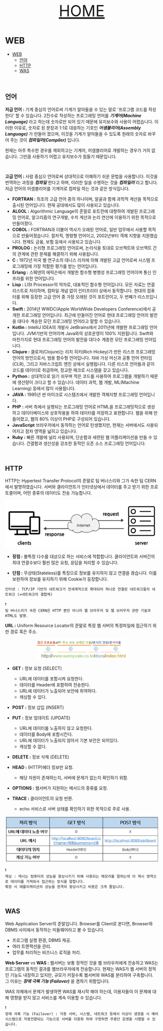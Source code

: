 <p align="center" style="font-size:50px">
  <a href="https://github.com/lsw6684/ComputerScience">HOME</a>
</p>

# WEB
- [WEB](#web)
  - [언어](#언어)
  - [HTTP](#http)
  - [WAS](#was)

<br />

## 언어
**저급 언어 :** 기계 중심의 언어로써 기계가 알아들을 수 있는 말로 '프로그램 코드를 작성한다' 할 수 있습니다. 2진수로 작성하는 프로그래밍 언어를 ***기계어(Machine Language)*** 라고 하는데 숫자로만 되어 있기 때문에 유지보수와 사용이 어렵습니다. 이러한 이유로, 숫자로 된 문장과 1:1로 대응하는 기호인 ***어셈블리어(Assembly Language)*** 가 만들어 졌으며, 이것을 기계가 알아들을 수 있도록 원래의 숫자로 바꾸어 주는 것이 ***컴파일러(Compiler)*** 입니다.

현재는 아주 특수한 경우를 제외하고는 기계어, 어셈블리어로 개발하는 경우가 거의 없습니다. 그만큼 사용하기 어렵고 유지보수가 힘들기 때문입니다.

<br />

**고급 언어 :** 사람 중심으 언어로써 상대적으로 이해하기 쉬운 문법을 사용합니다. 이것을 번역하는 과정을 ***컴파일*** 한다고 하며, 이러한 일을 수행하는 것을 ***컴파일러*** 라고 합니다. 저급 언어의 어셈블리어를 기계어로 컴파일 하는 것과 같은 방식입니다.
- **FORTRAN :** 최초의 고급 언어 중의 하나이며, 알골과 함께 과학적 계산을 목적으로 출시된 언어입니다. 현재 공대에서도 많이 사용되고 있습니다.
-  **ALGOL :** Algorithmic Language의 준말로 포트란에 대항하여 개발된 프로그래밍 언어로, 알고리즘의 연구개발, 수치 계산과 논리 연산에 이용하기 위한 목적으로 만들어졌다.
- **COBOL :** FORTRAN과 더불어 역사가 오래된 언어로, 일반 업무에서 사용할 목적으로 만들어졌습니다. 절차적, 명령형 언어이고, 2002년부터 객체 지향을 지원했습니다. 현재도 금융, 보험 등에서 사용되고 있습니다.
- **PROLOG :** 논리형 프로그래밍 언어로써, 논리식을 토대로 오브젝트와 오브젝트 간의 관계에 관한 문제를 해결하기 위해 사용됩니다.
- **C :** 1972년 미국 벨 연구소의 데니스 리치에 의해 개발된 고급 언어로써 시스템 프로그래밍에 가장 적합한 평가를 받는 언어입니다.
- **Erlang :** 스웨덴의 에릭슨에서 개발한 함수형 병행성 프로그래밍 언어이며 통신 인프라를 위한 언어입니다.
- **Lisp :** LISt Processor의 약자로, 대표적인 함수형 언어입니다. 모든 자료는 연결 리스트로 처리하며, 컴파일 개념 없이 인터프리터 상에서 동작합니다. 현대의 컴퓨터를 위해 등장한 고급 언어 중 가장 오래된 것이 포트란이고, 두 번째가 리스프입니다.
- **Swift :** 2014년 WWDC(Apple WorldWide Developers Conference)에서 공개한 프로그래밍 언어입니다. 최근에 만들어진 언어로 현대 프로그래밍 언어의 발전을 대다수 계승한 모던 프로그래밍 언어라고 말할 수 있습니다.
-  **Kotlin :** IntelliJ IDEA의 개발사 JetBrains에서 2011년에 개발한 프로그래밍 언어입니다. JVM기반의 언어이며 Java와의 상호운영이 100% 지원됩니다. Swift와 마찬가지로 현대 프로그래밍 언어의 발전을 대다수 계층한 모던 프로그래밍 언어입니다.
-  **Clojure :** 클로저(Clojure)는 리치 히키(Rich Hickey)가 만든 리스프 프로그래밍 언어의 방언으로서, 범용 함수형 언어입니다. 자바 가상 머신과 공통 언어 런타임(CLR), 그리고 자바스크립트 엔진 상에서 실행됩니다. 다른 리스프 언어들과 같이 코드를 데이터로 취급하며, 정교한 매크로 시스템을 갖고 있습니다.
-  **Python :** 상대적으로 읽기 쉬우며 적은 코드를 사용하여 프로그램을 개발하기 때문에 생산량이 크다고 할 수 있습니다. 데이터 과학, 웹 개발, ML(Machine Learning) 등에서 많이 사용됩니다.
-  **JAVA :** 1995년 썬 마이크로 시스템즈에서 개발한 객체지향 프로그래밍 언어입니다.
-  **PHP :** 서버 측에서 실행되는 프로그래밍 언어로 HTML을 프로그래밍적으로 생성하고 데이터베이스와 상호작용을 하여 데이터를 저장하고 표현합니다. 웹을 위해 만들어졌고, 웹의 80% 이상이 PHP로 구성되어 있습니다.
-  **JavaScript** 브라우저에서 동작하는 언어로 탄생했지만, 현재는 서버에서도 사용되어지고 점차 영역을 넓히고 있습니다.
-  **Ruby :** 빠른 개발에 널리 사용되며, 단순함과 세련된 웹 어플리케이션을 만들 수 있습니다. 간결함과 생산성을 강조한 동적인 오픈 소스 프로그래밍 언어입니다.

<br />

## HTTP
HTTP는 Hypertext Transfer Protocol의 준말로 팀 버너스리와 그가 속한 팀 CERN에서 발명하였습니다. 서버와 클라이언트가 인터넷상에서 데이터를 주고 받기 위한 프로토콜이며, 어떤 종류의 데이터도 전송 가능합니다.

<p align="center"><img src="./../images/http.png"></p>

- **장점 :** 불특정 다수를 대상으로 하는 서비스에 적합합니다. 클라이언트와 서버간의 최대 연결수보다 훨씬 많은 요청, 응답을 처리할 수 있습니다.

- **단점 :** 무상태(Stateless)를 특징으로 정보를 유지하지 않고 연결을 끊습니다. 이를 보완하여 정보를 유지하기 위해 Cookie가 등장합니다.


```
인터넷 : TCP/IP 기반의 네트워크가 전세계적으로 확대되어 하나로 연결된 네트워크들의 네트워크 (=네트워크의 결합체)

❗
팀 버너스리가 속한 CERN은 HTTP 뿐만 아니라 웹 브라우저 및 웹 브라우저 관련 기술과 HTML도 발명.
```

**URL :** Uniform Resource Locator의 준말로 특정 웹 서버의 특정파일에 접근하기 위한 경로 혹은 주소.

<p align="center"><img src="./../images/URL.png" width="60%"></p>

- **GET :** 정보 요청 (SELECT)
  - URL에 데이터를 포함시켜 요청한다.
  - 데이터를 Header에 포함하여 전송한다.
  - URL에 데이터가 노출되어 보안에 취약하다.
  - 캐싱할 수 있다.

- **POST :** 정보 삽입 (INSERT)
- **PUT :** 정보 업데이트 (UPDATE)
  - URL에 데이터를 노출하지 않고 요청한다.
  - 데이터를 Body에 포함시킨다.
  - URL에 데이터가 노출되지 않아서 기본 보안은 되어있다.
  - 캐싱할 수 없다.
- **DELETE :** 정보 삭제 (DELETE)
- **HEAD :** (HTTP)헤더 정보만 요청.
  - 해당 자원이 존재하는지, 서버에 문제가 없는지 확인하기 위함.
- **OPTIONS :** 웹서버가 지원하는 메서드의 종류를 요청.
- **TRACE :** 클라이언트의 요청 반환.
  - echo 서비스로 서버 상태를 확인하기 위한 목적으로 주로 사용.

<p align="center"><img src="./../images/getPost.png"></p>

```
❗
캐싱 : 캐시는 컴퓨터의 성능을 향상시키기 위해 사용되는 메모리를 말하는데 이 캐시 영역으로 데이터를 가져와서 접근하는 방식을 말합니다. 
확장 시 애플리케이션의 성능을 현격히 향상시키고 비용은 크게 줄입니다.
```

<br />

## WAS
Web Application Server의 준말입니다. Browser를 Client로 본다면, Browser와 DBMS 사이에서 동작하는 미들웨어라고 볼 수 있습니다.
- 프로그램 실행 환경, DBMS 제공.
- 여러 트랜잭션을 관리.
- 업무를 처리하는 비즈니스 로직을 처리.

**Web Server** vs **WAS :** 웹서버는 보통 정적인 것을 웹 브라우저에게 전송하고 WAS는 프로그램의 동적인 결과를 웹브라우저에게 전송합니다. 현재는 WAS가 웹 서버의 정적인 기능도 내장하고 있지만, 규모가 커질수록 웹서버와 WAS를 분리하여 구축합니다. 그 이유는 ***장애 극복 기능 (Failover)*** 을 겸하기 위함입니다.

 WAS 자체에서 문제가 발생하면 WAS를 재시작 해야 하는데, 이용자들이 이 문제에 대해 영향을 받지 않고 서비스를 계속 이용할 수 있습니다.
```
❗
장애 극복 기능 (Failover) : 각종 서버, 시스템, 네트워크 등에서 이상이 생겼을 시 예비 시스템으로 자동전환되는 기능으로 서버를 이중화 하여 구현하면 무중단 운영을 시행할 수 있습니다.
```